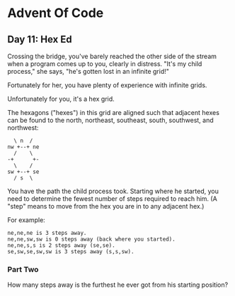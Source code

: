 # Advent Of Code

## Day 11: Hex Ed

Crossing the bridge, you've barely reached the other side of the stream when a
program comes up to you, clearly in distress. "It's my child process," she says,
"he's gotten lost in an infinite grid!"

Fortunately for her, you have plenty of experience with infinite grids.

Unfortunately for you, it's a hex grid.

The hexagons ("hexes") in this grid are aligned such that adjacent hexes can be
found to the north, northeast, southeast, south, southwest, and northwest:

```
  \ n  /
nw +--+ ne
  /    \
-+      +-
  \    /
sw +--+ se
  / s  \
```

You have the path the child process took. Starting where he started, you need to
determine the fewest number of steps required to reach him. (A "step" means to
move from the hex you are in to any adjacent hex.)

For example:

```
ne,ne,ne is 3 steps away.
ne,ne,sw,sw is 0 steps away (back where you started).
ne,ne,s,s is 2 steps away (se,se).
se,sw,se,sw,sw is 3 steps away (s,s,sw).
```

### Part Two

How many steps away is the furthest he ever got from his starting position?
